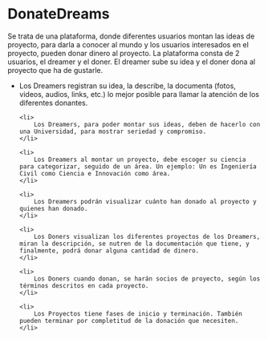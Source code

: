 <h1>DonateDreams</h1>

<p>Se trata de una plataforma, donde diferentes usuarios montan las ideas de proyecto, para darla a conocer al mundo y los usuarios interesados en el proyecto, pueden donar dinero al proyecto. La plataforma consta de 2 usuarios, el dreamer y el doner. El dreamer sube su idea y el doner dona al proyecto que ha de gustarle.</p>

<ul>
    <li>
        Los Dreamers registran su idea, la describe, la documenta (fotos, videos, audios, links, etc.) lo mejor posible para llamar la atención de los diferentes donantes.
    </li>
    
    <li>
        Los Dreamers, para poder montar sus ideas, deben de hacerlo con una Universidad, para mostrar seriedad y compromiso.
    </li>

    <li>
        Los Dreamers al montar un proyecto, debe escoger su ciencia para categorizar, seguido de un área. Un ejemplo: Un es Ingeniería Civil como Ciencia e Innovación como área.     
    </li>

    <li>
        Los Dreamers podrán visualizar cuánto han donado al proyecto y quienes han donado.
    </li>

    <li>
        Los Doners visualizan los diferentes proyectos de los Dreamers, miran la descripción, se nutren de la documentación que tiene, y finalmente, podrá donar alguna cantidad de dinero.
    </li>
    
    <li>
        Los Doners cuando donan, se harán socios de proyecto, según los términos descritos en cada proyecto. 
    </li>

    <li>
        Los Proyectos tiene fases de inicio y terminación. También pueden terminar por completitud de la donación que necesiten. 
    </li>
</ul>






